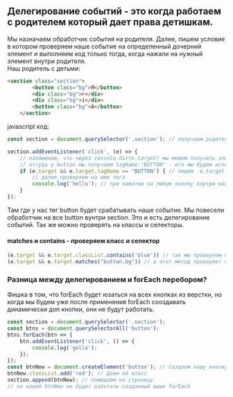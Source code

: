 
## Делегирование событий - это когда работаем с родителем который дает права детишкам.
Мы назначаем обработчик события на родителя. Далее, пишем условие в котором проверяем наше событие на определенный дочерний элемент
и выполняем код только тогда, когда нажали на нужный элемент внутри родителя.<br>
Наш родитель с детьми:
```html
<section class="section">  
        <button class="bg">Я</button>  
        <div class="bg">г</div>
        <div class="bg">i</div>
        <button class="bg">й</button> 
    </section>
```
javascript код:
```javaScript
const section = document.querySelector('.section'); // получаем родителя.

section.addEventListener('click', (e) => {
    // напоминаю, что через console.dir(e.target) мы можем получить элемент в виде объекта и посмотреть всю инфу этого элемента
    // оттуда у button мы получаем tagName:"BUTTON" - его мы будем использовать в нашем условии.
    if (e.target && e.target.tagName == "BUTTON") { // пишем  e.target вначале для того что бы проверить его на существование. Не у всех тегов он есть
        // далее проверяем на имя тега 
        console.log('hello'); // при нажатии на любую кнопку внутри нашей секции мы будем получать hello
    }
});
```
Там где у нас тег button будет срабатывать наше событие. Мы повесели обработчик на все button вунтри section. Это и есть делегирование событий.
Так же можно проверять на классы и селекторы.
#### matches и contains - проверяем класс и селектор
```javaScript
(e.target && e.target.classList.contains('blue')) // так мы проверяем на класс, с contains уже знакомы.
(e.target && e.target.matches("button.bg")) // а этот метод проверяет на совпадение с селектором.
```
### Разница между делегированием и forEach перебором?
Фишка в том, что forEach будет юзаться на всех кнопках из верстки, но когда мы будем уже после применения forEach сооздавать динамически доп кнопки, они не будут работать.
```javaScript
const section = document.querySelector('.section');
const btns = document.querySelectorAll('button');
btns.forEach(btn => {
    btn.addEventListener('click', () => {
        console.log('gello');
    });
});
const btnNew = document.createElement('button'); // Создаем нашу кнопку
btnNew.classList.add('red'); // Даем ей класс
section.append(btnNew); // помещаем на страницу
// на нашей btnNew не будет работать созданный выше forEach
```
